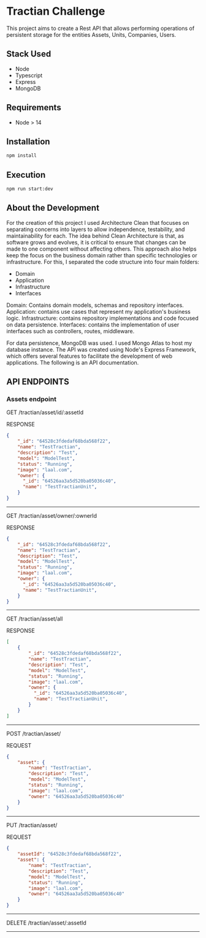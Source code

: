 # Tractian Challenge

This project aims to create a Rest API that allows performing operations of persistent storage for the entities Assets, Units, Companies, Users.

## Stack Used
- Node
- Typescript
- Express
- MongoDB

## Requirements
- Node > 14

## Installation

```bash
npm install
```

## Execution

```bash
npm run start:dev
```

## About the Development

For the creation of this project I used Architecture Clean that focuses on separating concerns into layers to allow independence, 
testability, and maintainability for each. The idea behind Clean Architecture is that, as software grows and evolves, it is critical to ensure that changes can be made to one component without affecting others. 
This approach also helps keep the focus on the business domain rather than specific technologies or infrastructure.
For this, I separated the code structure into four main folders:

- Domain
- Application
- Infrastructure
- Interfaces

Domain: Contains domain models, schemas and repository interfaces.
Application: contains use cases that represent my application's business logic.
Infrastructure: contains repository implementations and code focused on data persistence.
Interfaces: contains the implementation of user interfaces such as controllers, routes, middleware.

For data persistence, MongoDB was used. I used Mongo Atlas to host my database instance. 
The API was created using Node's Express Framework, which offers several features to facilitate the development of web applications.
The following is an API documentation.

## API ENDPOINTS

### Assets endpoint
GET /tractian/asset/id/:assetId

RESPONSE
```json
{
    "_id": "64528c3fdedaf68bda568f22",
    "name": "TestTractian",
    "description": "Test",
    "model": "ModelTest",
    "status": "Running",
    "image": "laal.com",
    "owner": {
      "_id": "64526aa3a5d520ba05036c40",
      "name": "TestTractianUnit",
    }
}
```
---
GET /tractian/asset/owner/:ownerId

RESPONSE
```json
{
    "_id": "64528c3fdedaf68bda568f22",
    "name": "TestTractian",
    "description": "Test",
    "model": "ModelTest",
    "status": "Running",
    "image": "laal.com",
    "owner": {
      "_id": "64526aa3a5d520ba05036c40",
      "name": "TestTractianUnit",
    }
}

```
---
GET /tractian/asset/all

RESPONSE
```json
[
    {
        "_id": "64528c3fdedaf68bda568f22",
        "name": "TestTractian",
        "description": "Test",
        "model": "ModelTest",
        "status": "Running",
        "image": "laal.com",
        "owner": {
          "_id": "64526aa3a5d520ba05036c40",
          "name": "TestTractianUnit",
        }      
    }
]
```
---
POST /tractian/asset/

REQUEST
```json
{  
    "asset": {
        "name": "TestTractian",
        "description": "Test",
        "model": "ModelTest",
        "status": "Running",
        "image": "laal.com",
        "owner": "64526aa3a5d520ba05036c40"
    }
}
```
---
PUT /tractian/asset/

REQUEST
```json
{  
    "assetId": "64528c3fdedaf68bda568f22",
    "asset": {
        "name": "TestTractian",
        "description": "Test",
        "model": "ModelTest",
        "status": "Running",
        "image": "laal.com",
        "owner": "64526aa3a5d520ba05036c40"
    }
}
```
---
DELETE /tractian/asset/:assetId

---

